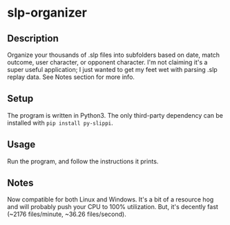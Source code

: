 # slp-organizer
## Description
Organize your thousands of .slp files into subfolders based on date, match outcome, user character, or opponent character. I'm not claiming it's a super useful application; I just wanted to get my feet wet with parsing .slp replay data. See Notes section for more info.

## Setup
The program is written in Python3. The only third-party dependency can be installed with ``pip install py-slippi``.

## Usage
Run the program, and follow the instructions it prints.

## Notes
Now compatible for both Linux and Windows. It's a bit of a resource hog and will probably push your CPU to 100% utilization. But, it's decently fast (~2176 files/minute, ~36.26 files/second).